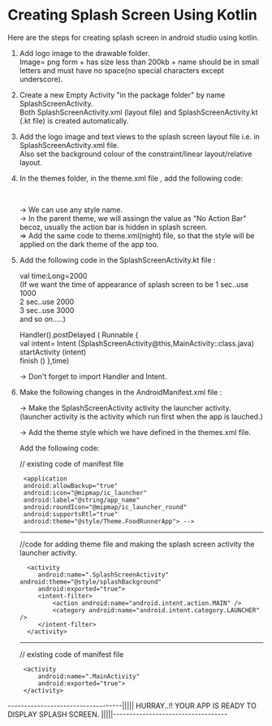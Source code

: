 # Creating Splash Screen Using Kotlin

Here are the steps for creating splash screen in android studio using kotlin.

1. Add logo image to the drawable folder. <br/>
   Image= png form + has size less than 200kb + name should be in small letters and must have no space(no special characters except underscore).
   
2. Create a new Empty Activity "in the package folder" by name SplashScreenActivity. <br/>
   Both SplashScreenActivity.xml (layout file) and SplashScreenActivity.kt (.kt file) is created automatically.
 
3. Add the logo image and text views to the splash screen layout file i.e. in SplashScreenActivity.xml file.<br/>
   Also set the background colour of the constraint/linear layout/relative layout.
   
4. In the themes folder, in the theme.xml file , add the following code:<br/>
 
   <style name="splashBackground" parent="Theme.MaterialComponents.DayNight.NoActionBar"> <br/>
    </style> <br/>    
    
    -> We can use any style name.<br/>
    -> In the parent theme, we will assingn the value as "No Action Bar" becoz, usually the action bar is hidden in splash screen.<br/>
    => Add the same code to theme.xml(night) file, so that the style will be applied on the dark theme of the app too.<br/>
    
5. Add the following code in the SplashScreenActivity.kt file : <br/>
   
   val time:Long=2000<br/>
   (If we want the time of appearance of splash screen to be 1 sec..use 1000<br/>
                                                             2 sec..use 2000<br/>
                                                             3 sec..use 3000<br/>
                                                             and so on.....)<br/>

   Handler().postDelayed ( Runnable {<br/>
   val intent= Intent (SplashScreenActivity@this,MainActivity::class.java)<br/>
   startActivity (intent)<br/>
   finish () },time)<br/>
   
   -> Don't forget to import Handler and Intent.<br/>
   
6. Make the following changes in the AndroidManifest.xml file : <br/>
   
   -> Make the SplashScreenActivity activity the launcher activity.<br/>
   (launcher activity is the activity which run first when the app is lauched.)
   
   -> Add the theme style which we have defined in the themes.xml file.
   
      Add the following code:
      
    // existing code of manifest file 
      
      <?xml version="1.0" encoding="utf-8"?>
      <manifest xmlns:android="http://schemas.android.com/apk/res/android"
      package="com.anandini.package">

        <application
        android:allowBackup="true"
        android:icon="@mipmap/ic_launcher"
        android:label="@string/app_name"
        android:roundIcon="@mipmap/ic_launcher_round"
        android:supportsRtl="true"
        android:theme="@style/Theme.FoodRunnerApp"> -->
          
   --------------------------------------------------------------------------------------------------
          
      //code for adding theme file and making the splash screen activity the launcher activity.
      
         <activity
            android:name=".SplashScreenActivity" android:theme="@style/splashBackground"
            android:exported="true">
            <intent-filter>
                <action android:name="android.intent.action.MAIN" />
                <category android:name="android.intent.category.LAUNCHER" />
            </intent-filter>
         </activity>
      
   --------------------------------------------------------------------------------------------------      
          
      // existing code of manifest file 
          
        <activity
            android:name=".MainActivity"
            android:exported="true">
        </activity>
      </application> 
     </manifest>
     

-----------------------------------|||||   HURRAY..!! YOUR APP IS READY TO DISPLAY SPLASH SCREEN.   |||||-----------------------------------
